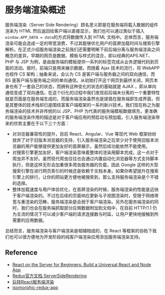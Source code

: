 
# 服务端渲染概述

服务端渲染（Server Side Rendering）顾名思义即是在服务端将载入数据的组件渲染为 HTML 然后返回给客户端以直接显示，我们也可以通过类似于插入`window.APP_DATA = data`的方式将数据传入到 HTML 文档中。总体而言，服务端渲染可能会造成一定的带宽浪费，不过其能够优化用户的首屏加载时间与搜索引擎解析。在正式介绍服务端渲染之前我们还需要明晰下前后端分离与服务端渲染之间概念的差异。早期的网页是数据、模板与样式的混合，即以经典的APS.NET、PHP 与 JSP 为例，是由服务端的模板提供一系列的标签完成从业务逻辑代码到页面的流动。彼时，前端只是用来展示数据，而随着 Ajax 技术的流行，将 WebAPP 也视作 CS 架构；抽象来说，会认为 CS 是客户端与服务器之间的双向通信，而 BS 是客户端与服务端之间的单向通信。从初始打开这个网页到最终关闭，网页本身也有了一套自己的状态，而拥有这种变化的状态的基础就是 AJAX ，即从单向通信变成了双向通信。在这个衍化的过程中我们发现前后端未分离的一个重要特性就是页面是在服务端生成的，而服务端渲染虽然也是提倡在服务端即生成界面，但是其整体的技术栈却已是围绕富客户端框架的一系列新兴技术。我们现在称之为服务端渲染的技术并非传统的以 JSP、PHP 为代表的服务端模板数据填充，更准确的服务端渲染作用的描述是对于客户端应用的预启动与预加载。引入服务端渲染带来的优势主要在于以下三个方面：
- 对浏览器兼容性的提升，目前 React、Angular、Vue 等现代 Web 框架纷纷放弃了对于旧版本浏览器的支持，引入服务端渲染之后至少对于使用旧版本浏览器的用户能够提供更加友好的首屏展示，虽然后续功能依然不能使用。
- 对搜索引擎更加友好，客户端渲染意味着整体的渲染用脚本完成，这一点对于爬虫并不友好。虽然现代爬虫往往也会通过内置自动化浏览器等方式支持脚本执行，但是这样无形会加重很多爬虫服务器的负载，因此 Google 这样的大型搜索引擎在进行网页索引的时候还是依赖于文档本身。如果你希望提升在搜索引擎上的排行，让你的网站更方便地被搜索到，那么支持服务端渲染是个不错的选择。
- 整体加载速度与用户体验优化，在首屏渲染的时候，服务端渲染的性能是远快于客户端渲染的。不过在后续的页面响应更新与子视图渲染时，受限于网络带宽与重渲染的范畴，服务端渲染是会弱于客户端渲染。另外在服务端渲染的同时，我们也会在服务端抓取部分应用数据附加到文档中，在目前 HTTP/1.1 仍为主流的情况下可以减少客户端的请求连接数与时延，让用户更快地接触到所需要的应用数据。

总结而言，服务端渲染与客户端渲染是相辅相成的，在 React 等框架的协助下我们也可以很方便地为开发阶段的纯客户端渲染应用添加服务端渲染支持。

## Reference

- [React on the Server for Beginners: Build a Universal React and Node App](https://scotch.io/tutorials/react-on-the-server-for-beginners-build-a-universal-react-and-node-app?ref=mybridge.co)
- [Redux官方文档 ServerSideRendering](http://redux.js.org/docs/recipes/ServerRendering.html)
- [玩转React服务端渲染](https://blog.coding.net/blog/React-server-rendering)
- [isomorphic-redux-app](https://github.com/caljrimmer/isomorphic-redux-app)


